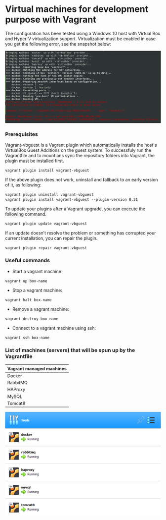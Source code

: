 # Virtual machines for development purpose with Vagrant

The configuration has been tested using a Windows 10 host with Virtual Box and Hyper-V virtualization support. Virtualization must be enabled in case you get the following error, see the snapshot below:

<img src="https://raw.githubusercontent.com/graadi/development-environment/main/img/virtualization-error.png" />

### Prerequisites

Vagrant-vbguest is a Vagrant plugin which automatically installs the host's VirtualBox Guest Additions on the guest system.
To successfuly run the Vagrantfile and to mount ans sync the repository folders into Vagrant, the plugin must be installed first.

```
vagrant plugin install vagrant-vbguest
```
If the above plugin does not work, uninstall and fallback to an early version of it, as following:

```
vagrant plugin uninstall vagrant-vbguest
vagrant plugin install vagrant-vbguest --plugin-version 0.21
```

To update your plugins after a Vagrant upgrade, you can execute the following command.
```
vagrant plugin update vagrant-vbguest
```

If an update doesn’t resolve the problem or something has corrupted your current installation, you can repair the plugin.
```
vagrant plugin repair vagrant-vbguest
```

### Useful commands

* Start a vagrant machine:
```
vagrant up box-name
```
* Stop a vagrant machine:   
```
vagrant halt box-name
```
* Remove a vagrant machine:
```
vagrant destroy box-name
```
* Connect to a vagrant machine using ssh:
```
vagrant ssh box-name
```
### List of machines (servers) that will be spun up by the Vagrantfile

|Vagrant managed machines|
|:-------------- |
|Docker|
|RabbitMQ|
|HAProxy|
|MySQL|
|Tomcat8|

<img src="https://raw.githubusercontent.com/graadi/development-environment/main/img/vb.png" />
